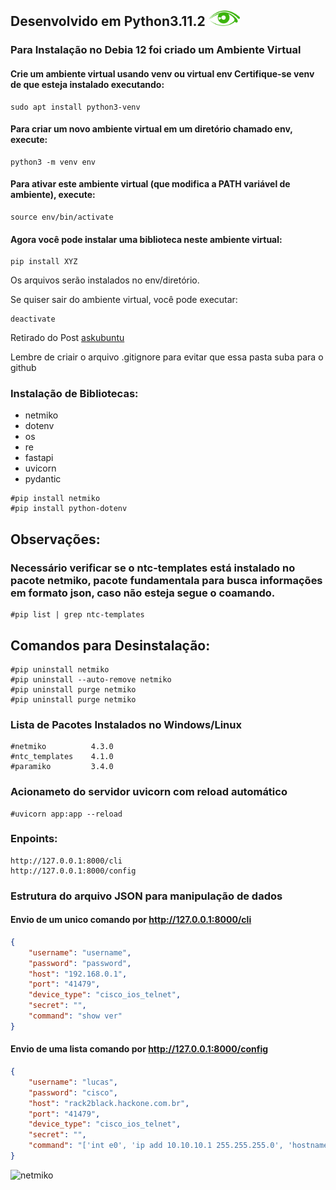 ## Desenvolvido em Python3.11.2 <img src="./imagens/olho.png" width="50px" margin="0" padding="0">


 ### Para Instalação no Debia 12 foi criado um Ambiente Virtual
 #### Crie um ambiente virtual usando venv ou virtual env Certifique-se venv de que esteja instalado executando:
```shell
sudo apt install python3-venv
```
#### Para criar um novo ambiente virtual em um **diretório chamado env**, execute:
```shell
python3 -m venv env
```
#### Para ativar este ambiente virtual (que modifica a PATH variável de ambiente), execute:
```shell
source env/bin/activate
```
#### Agora você pode instalar uma biblioteca neste ambiente virtual:
```shell
pip install XYZ
```
Os arquivos serão instalados no env/diretório.

Se quiser sair do ambiente virtual, você pode executar:
```shell
deactivate
```
Retirado do Post [askubuntu](https://askubuntu.com/questions/1465218/pip-error-on-ubuntu-externally-managed-environment-%C3%97-this-environment-is-extern)

<font>Lembre de criair o arquivo .gitignore para evitar que essa pasta suba para o github</font>

### Instalação de Bibliotecas:

 * netmiko
 * dotenv
 * os
 * re
 * fastapi
 * uvicorn
 * pydantic

```shell
#pip install netmiko
#pip install python-dotenv
```

## Observações:
### Necessário verificar se o ntc-templates está instalado no pacote netmiko, pacote fundamentala para busca informações em formato json, caso não esteja segue o coamando.

```shell
#pip list | grep ntc-templates
```

## Comandos para Desinstalação:

```shell
#pip uninstall netmiko 
#pip uninstall --auto-remove netmiko 
#pip uninstall purge netmiko 
#pip uninstall purge netmiko 
```

### Lista de Pacotes Instalados no Windows/Linux

```shell
#netmiko          4.3.0
#ntc_templates    4.1.0
#paramiko         3.4.0
```
### Acionameto do servidor uvicorn com reload automático

```shell
#uvicorn app:app --reload
```

### Enpoints:

```
http://127.0.0.1:8000/cli
http://127.0.0.1:8000/config
```

### Estrutura do arquivo JSON para manipulação de dados


#### Envio de um unico comando por http://127.0.0.1:8000/cli
```json
{
    "username": "username",
    "password": "password",
    "host": "192.168.0.1",
    "port": "41479",
    "device_type": "cisco_ios_telnet",
    "secret": "",
    "command": "show ver"
}
```
#### Envio de uma lista comando por http://127.0.0.1:8000/config
```json
{
    "username": "lucas",
    "password": "cisco",
    "host": "rack2black.hackone.com.br",
    "port": "41479",
    "device_type": "cisco_ios_telnet",
    "secret": "",
    "command": "['int e0', 'ip add 10.10.10.1 255.255.255.0', 'hostname Hulk']"
}
```

![netmiko](https://i0.wp.com/networkautomationlane.in/wp-content/uploads/2021/08/netmiko.png?fit=640%2C244&ssl=1)



